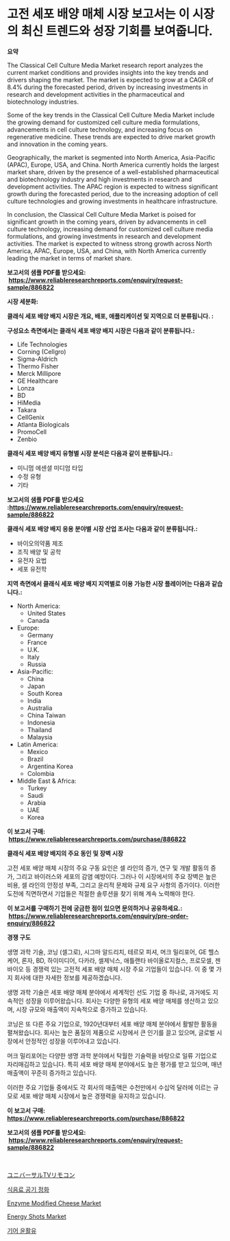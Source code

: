 <p><h1>고전 세포 배양 매체 시장 보고서는 이 시장의 최신 트렌드와 성장 기회를 보여줍니다.</h1></p><p><strong>요약</strong></p>
<p><p>The Classical Cell Culture Media Market research report analyzes the current market conditions and provides insights into the key trends and drivers shaping the market. The market is expected to grow at a CAGR of 8.4% during the forecasted period, driven by increasing investments in research and development activities in the pharmaceutical and biotechnology industries.</p><p>Some of the key trends in the Classical Cell Culture Media Market include the growing demand for customized cell culture media formulations, advancements in cell culture technology, and increasing focus on regenerative medicine. These trends are expected to drive market growth and innovation in the coming years.</p><p>Geographically, the market is segmented into North America, Asia-Pacific (APAC), Europe, USA, and China. North America currently holds the largest market share, driven by the presence of a well-established pharmaceutical and biotechnology industry and high investments in research and development activities. The APAC region is expected to witness significant growth during the forecasted period, due to the increasing adoption of cell culture technologies and growing investments in healthcare infrastructure.</p><p>In conclusion, the Classical Cell Culture Media Market is poised for significant growth in the coming years, driven by advancements in cell culture technology, increasing demand for customized cell culture media formulations, and growing investments in research and development activities. The market is expected to witness strong growth across North America, APAC, Europe, USA, and China, with North America currently leading the market in terms of market share.</p></p>
<p><strong>보고서의 샘플 PDF를 받으세요: &nbsp;<a href="https://www.reliableresearchreports.com/enquiry/request-sample/886822">https://www.reliableresearchreports.com/enquiry/request-sample/886822</a></strong></p>
<p><strong>시장 세분화:</strong></p>
<p><strong> 클래식 세포 배양 배지 시장은 개요, 배포, 애플리케이션 및 지역으로 더 분류됩니다. :</strong></p>
<p><strong>구성요소 측면에서는 클래식 세포 배양 배지 시장은 다음과 같이 분류됩니다.:</strong></p>
<p><ul><li>Life Technologies</li><li>Corning (Cellgro)</li><li>Sigma-Aldrich</li><li>Thermo Fisher</li><li>Merck Millipore</li><li>GE Healthcare</li><li>Lonza</li><li>BD</li><li>HiMedia</li><li>Takara</li><li>CellGenix</li><li>Atlanta Biologicals</li><li>PromoCell</li><li>Zenbio</li></ul></p>
<p><strong> 클래식 세포 배양 배지 유형별 시장 분석은 다음과 같이 분류됩니다.:</strong></p>
<p><ul><li>미니멈 에센셜 미디엄 타입</li><li>수정 유형</li><li>기타</li></ul></p>
<p><strong>보고서의 샘플 PDF를 받으세요 :<a href="https://www.reliableresearchreports.com/enquiry/request-sample/886822">https://www.reliableresearchreports.com/enquiry/request-sample/886822</a></strong></p>
<p><strong> 클래식 세포 배양 배지 응용 분야별 시장 산업 조사는 다음과 같이 분류됩니다.:</strong></p>
<p><ul><li>바이오의약품 제조</li><li>조직 배양 및 공학</li><li>유전자 요법</li><li>세포 유전학</li></ul></p>
<p><strong>지역 측면에서 클래식 세포 배양 배지 지역별로 이용 가능한 시장 플레이어는 다음과 같습니다.:</strong></p>
<p><ul>
    <li>
        North America:
        <ul>
            <li>United States</li>
            <li>Canada</li>
        </ul>
    </li>
    <li>
        Europe:
        <ul>
            <li>Germany</li>
            <li>France</li>
            <li>U.K.</li>
            <li>Italy</li>
            <li>Russia</li>
        </ul>
    </li>
    <li>
        Asia-Pacific:
        <ul>
            <li>China</li>
            <li>Japan</li>
            <li>South Korea</li>
            <li>India</li>
            <li>Australia</li>
            <li>China Taiwan</li>
            <li>Indonesia</li>
            <li>Thailand</li>
            <li>Malaysia</li>
        </ul>
    </li>
    <li>
        Latin America:
        <ul>
            <li>Mexico</li>
            <li>Brazil</li>
            <li>Argentina Korea</li>
            <li>Colombia</li>
        </ul>
    </li>
    <li>
        Middle East & Africa:
        <ul>
            <li>Turkey</li>
            <li>Saudi</li>
            <li>Arabia</li>
            <li>UAE</li>
            <li>Korea</li>
        </ul>
    </li>
    </ul></p>
<p><strong>이 보고서 구매: &nbsp;<a href="https://www.reliableresearchreports.com/purchase/886822">https://www.reliableresearchreports.com/purchase/886822</a></strong></p>
<p><strong>클래식 세포 배양 배지의 주요 동인 및 장벽 시장</strong></p>
<p><p>고전 세포 배양 매체 시장의 주요 구동 요인은 셀 라인의 증가, 연구 및 개발 활동의 증가, 그리고 바이러스와 세포의 감염 예방이다. 그러나 이 시장에서의 주요 장벽은 높은 비용, 셀 라인의 안정성 부족, 그리고 윤리적 문제와 규제 요구 사항의 증가이다. 이러한 도전에 직면하면서 기업들은 적절한 솔루션을 찾기 위해 계속 노력해야 한다.</p></p>
<p><strong>이 보고서를 구매하기 전에 궁금한 점이 있으면 문의하거나 공유하세요.: &nbsp;<a href="https://www.reliableresearchreports.com/enquiry/pre-order-enquiry/886822">https://www.reliableresearchreports.com/enquiry/pre-order-enquiry/886822</a></strong></p>
<p><strong>경쟁 구도</strong></p>
<p><p>생명 과학 기술, 코닝 (셀그로), 시그마 알드리치, 테르모 피셔, 머크 밀리포어, GE 헬스케어, 론자, BD, 하이미디어, 다카라, 셀제닉스, 애틀랜타 바이올로지컬스, 프로모셀, 젠바이오 등 경쟁력 있는 고전적 세포 배양 매체 시장 주요 기업들이 있습니다. 이 중 몇 가지 회사에 대한 자세한 정보를 제공하겠습니다.</p><p>생명 과학 기술은 세포 배양 매체 분야에서 세계적인 선도 기업 중 하나로, 과거에도 지속적인 성장을 이루어왔습니다. 회사는 다양한 유형의 세포 배양 매체를 생산하고 있으며, 시장 규모와 매출액이 지속적으로 증가하고 있습니다.</p><p>코닝은 또 다른 주요 기업으로, 1920년대부터 세포 배양 매체 분야에서 활발한 활동을 펼쳐왔습니다. 회사는 높은 품질의 제품으로 시장에서 큰 인기를 끌고 있으며, 글로벌 시장에서 안정적인 성장을 이루어내고 있습니다.</p><p>머크 밀리포어는 다양한 생명 과학 분야에서 탁월한 기술력을 바탕으로 일류 기업으로 자리매김하고 있습니다. 특히 세포 배양 매체 분야에서도 높은 평가를 받고 있으며, 매년 매출액이 꾸준히 증가하고 있습니다.</p><p>이러한 주요 기업들 중에서도 각 회사의 매출액은 수천만에서 수십억 달러에 이르는 규모로 세포 배양 매체 시장에서 높은 경쟁력을 유지하고 있습니다.</p></p>
<p><strong>이 보고서 구매: &nbsp; <a href="https://www.reliableresearchreports.com/purchase/886822">https://www.reliableresearchreports.com/purchase/886822</a></strong></p>
<p><strong>보고서의 샘플 PDF를 받으세요: &nbsp;<a href="https://www.reliableresearchreports.com/enquiry/request-sample/886822">https://www.reliableresearchreports.com/enquiry/request-sample/886822</a></strong><strong></strong></p>
<p>&nbsp;</p>
<p><p><a href="https://medium.com/@janrona788520/%E3%83%A6%E3%83%8B%E3%83%90%E3%83%BC%E3%82%B5%E3%83%AB%E3%83%86%E3%83%AC%E3%83%93%E3%83%AA%E3%83%A2%E3%82%B3%E3%83%B3%E3%81%AE%E5%B8%82%E5%A0%B4%E8%A6%8F%E6%A8%A1-%E5%B8%82%E5%A0%B4%E5%8B%95%E5%90%91%E3%81%A8%E5%B8%82%E5%A0%B4%E4%BA%88%E6%B8%AC-2024%E5%B9%B4%E3%81%8B%E3%82%892031%E5%B9%B4-910912471da3">ユニバーサルTVリモコン</a></p><p><a href="https://medium.com/@corneliutrifa2022/%EC%8B%9D%ED%92%88-%EB%B0%8F-%EC%9D%8C%EB%A3%8C-%EA%B3%B5%EA%B8%B0-%EC%97%AC%EA%B3%BC-%EC%8B%9C%EC%9E%A5-%EC%A0%90%EC%9C%A0%EC%9C%A8-%EC%A7%84%ED%99%94-%EB%B0%8F-%EC%8B%9C%EC%9E%A5-%EC%84%B1%EC%9E%A5-%EC%B6%94%EC%84%B8-2024-2031-45cdb5712f3d">식음료 공기 정화</a></p><p><a href="https://github.com/moyahfrancoestellec51j635wcx/Market-Research-Report-List-1/blob/main/enzyme-modified-cheese-market.md">Enzyme Modified Cheese Market</a></p><p><a href="https://github.com/suaretopek9/Market-Research-Report-List-2/blob/main/energy-shots-market.md">Energy Shots Market</a></p><p><a href="https://medium.com/@dallasrrellwg/%EA%B8%B0%EC%96%B4-%EC%9C%A4%ED%99%9C%EC%9C%A0-%EC%8B%9C%EC%9E%A5-%EA%B7%9C%EB%AA%A8-%EB%B0%8F-%EC%8B%9C%EC%9E%A5-%EB%8F%99%ED%96%A5-%EC%99%84%EC%A0%84%ED%95%9C-%EC%82%B0%EC%97%85-%EA%B0%9C%EC%9A%94-2024%EB%85%84%EB%B6%80%ED%84%B0-2031%EB%85%84-b9f31c04ee86">기어 윤활유</a></p></p>